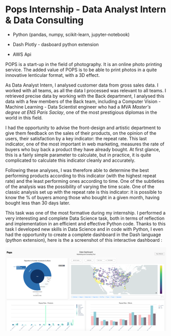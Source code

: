 # Pops Internship - Data Analyst Intern & Data Consulting

- Python (pandas, numpy, scikit-learn, jupyter-notebook)

- Dash Plotly - dasboard python extension

- AWS Api

POPS is a start-up in the field of photography. It is an online photo printing service. The added value of POPS is to be able to print photos in a quite innovative lenticular format, with a 3D effect.

As Data Analyst Intern, I analysed customer data from gross sales data. I worked with all teams, as all the data I processed was relevant to all teams. I retrieved precise data by working with the Back department, I analysed this data with a few members of the Back team, including a Computer Vision - Machine Learning - Data Scientist engineer who had a *MVA Master's degree at ENS Paris Saclay*, one of the most prestigious diplomas in the world in this field.

I had the opportunity to advise the front-design and artistic department to give them feedback on the sales of their products, on the opinion of the users, their satisfaction by a key indicator: the repeat rate. This last indicator, one of the most important in web marketing, measures the rate of buyers who buy back a product they have already bought. At first glance, this is a fairly simple parameter to calculate, but in practice, it is quite complicated to calculate this indicator cleanly and accurately.

Following these analyses, I was therefore able to determine the best performing products according to this indicator (with the highest repeat rate) and the least performing ones according to time. One of the subtleties of the analysis was the possibility of varying the time scale. One of the classic analysis set up with the repeat rate is this indicator: it is possible to know the % of buyers among those who bought in a given month, having bought less than 30 days later.

This task was one of the most formative during my internship. I performed a very interesting and complete Data Science task, both in terms of reflection and implementation in an efficient and effective Python code. Thanks to this task I developed new skills in Data Science and in code with Python, I even had the opportunity to create a complete dashboard in the Dash language (python extension), here is the a screenshot of this interactive dashboard :

![alt text](https://github.com/Tomcattt/pops_internship/blob/master/Screenshot%202020-10-28%20at%2014.34.08.png)
